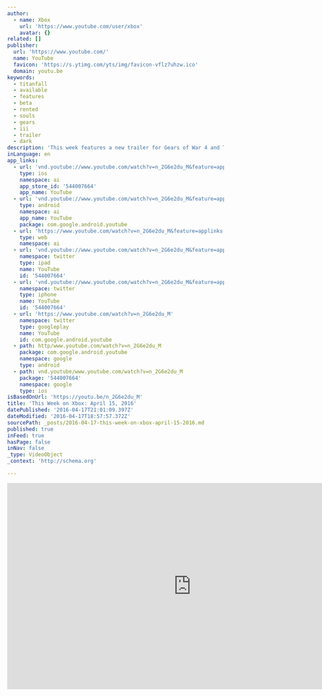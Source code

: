 ```yaml
---
author:
  - name: Xbox
    url: 'https://www.youtube.com/user/xbox'
    avatar: {}
related: []
publisher:
  url: 'https://www.youtube.com/'
  name: YouTube
  favicon: 'https://s.ytimg.com/yts/img/favicon-vflz7uhzw.ico'
  domain: youtu.be
keywords:
  - titanfall
  - available
  - features
  - beta
  - rented
  - souls
  - gears
  - iii
  - trailer
  - dark
description: 'This week features a new trailer for Gears of War 4 and Titanfall 2, lots of beta action happening now, the release of Dark Souls III and much more.'
inLanguage: en
app_links:
  - url: 'vnd.youtube://www.youtube.com/watch?v=n_2G6e2du_M&feature=applinks'
    type: ios
    namespace: ai
    app_store_id: '544007664'
    app_name: YouTube
  - url: 'vnd.youtube://www.youtube.com/watch?v=n_2G6e2du_M&feature=applinks'
    type: android
    namespace: ai
    app_name: YouTube
    package: com.google.android.youtube
  - url: 'https://www.youtube.com/watch?v=n_2G6e2du_M&feature=applinks'
    type: web
    namespace: ai
  - url: 'vnd.youtube://www.youtube.com/watch?v=n_2G6e2du_M&feature=applinks'
    namespace: twitter
    type: ipad
    name: YouTube
    id: '544007664'
  - url: 'vnd.youtube://www.youtube.com/watch?v=n_2G6e2du_M&feature=applinks'
    namespace: twitter
    type: iphone
    name: YouTube
    id: '544007664'
  - url: 'https://www.youtube.com/watch?v=n_2G6e2du_M'
    namespace: twitter
    type: googleplay
    name: YouTube
    id: com.google.android.youtube
  - path: http/www.youtube.com/watch?v=n_2G6e2du_M
    package: com.google.android.youtube
    namespace: google
    type: android
  - path: vnd.youtube/www.youtube.com/watch?v=n_2G6e2du_M
    package: '544007664'
    namespace: google
    type: ios
isBasedOnUrl: 'https://youtu.be/n_2G6e2du_M'
title: 'This Week on Xbox: April 15, 2016'
datePublished: '2016-04-17T21:01:09.397Z'
dateModified: '2016-04-17T18:57:57.372Z'
sourcePath: _posts/2016-04-17-this-week-on-xbox-april-15-2016.md
published: true
inFeed: true
hasPage: false
inNav: false
_type: VideoObject
_context: 'http://schema.org'

---
```

<iframe src="https://cdn.embedly.com/widgets/media.html?src=https%3A%2F%2Fwww.youtube.com%2Fembed%2Fn_2G6e2du_M%3Ffeature%3Doembed&amp;url=https%3A%2F%2Fwww.youtube.com%2Fwatch%3Fv%3Dn_2G6e2du_M%26feature%3Dyoutu.be&amp;image=https%3A%2F%2Fi.ytimg.com%2Fvi%2Fn_2G6e2du_M%2Fhqdefault.jpg&amp;key=b7d04c9b404c499eba89ee7072e1c4f7&amp;type=text%2Fhtml&amp;schema=youtube" width="854" height="480" scrolling="no" frameborder="0" allowfullscreen="allowfullscreen" style=""></iframe>